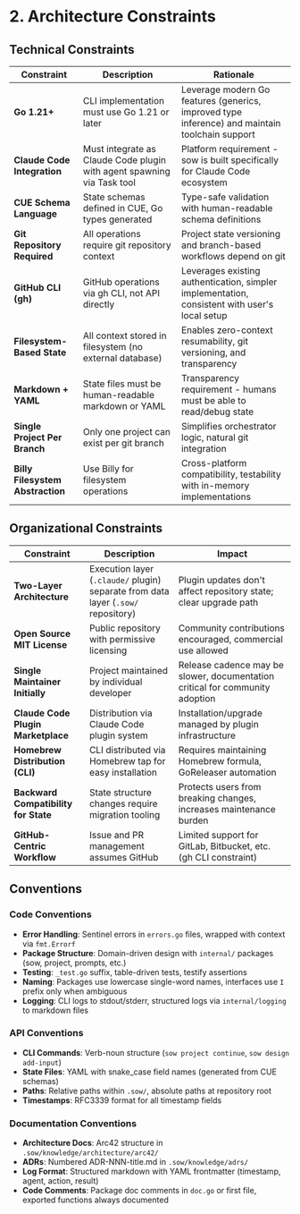 # 2. Architecture Constraints

## Technical Constraints

| Constraint                       | Description                                                            | Rationale                                                                                      |
| -------------------------------- | ---------------------------------------------------------------------- | ---------------------------------------------------------------------------------------------- |
| **Go 1.21+**                     | CLI implementation must use Go 1.21 or later                           | Leverage modern Go features (generics, improved type inference) and maintain toolchain support |
| **Claude Code Integration**      | Must integrate as Claude Code plugin with agent spawning via Task tool | Platform requirement - sow is built specifically for Claude Code ecosystem                     |
| **CUE Schema Language**          | State schemas defined in CUE, Go types generated                       | Type-safe validation with human-readable schema definitions                                    |
| **Git Repository Required**      | All operations require git repository context                          | Project state versioning and branch-based workflows depend on git                              |
| **GitHub CLI (gh)**              | GitHub operations via gh CLI, not API directly                         | Leverages existing authentication, simpler implementation, consistent with user's local setup  |
| **Filesystem-Based State**       | All context stored in filesystem (no external database)                | Enables zero-context resumability, git versioning, and transparency                            |
| **Markdown + YAML**              | State files must be human-readable markdown or YAML                    | Transparency requirement - humans must be able to read/debug state                             |
| **Single Project Per Branch**    | Only one project can exist per git branch                              | Simplifies orchestrator logic, natural git integration                                         |
| **Billy Filesystem Abstraction** | Use Billy for filesystem operations                                    | Cross-platform compatibility, testability with in-memory implementations                       |

## Organizational Constraints

| Constraint                           | Description                                                                       | Impact                                                                       |
| ------------------------------------ | --------------------------------------------------------------------------------- | ---------------------------------------------------------------------------- |
| **Two-Layer Architecture**           | Execution layer (`.claude/` plugin) separate from data layer (`.sow/` repository) | Plugin updates don't affect repository state; clear upgrade path             |
| **Open Source MIT License**          | Public repository with permissive licensing                                       | Community contributions encouraged, commercial use allowed                   |
| **Single Maintainer Initially**      | Project maintained by individual developer                                        | Release cadence may be slower, documentation critical for community adoption |
| **Claude Code Plugin Marketplace**   | Distribution via Claude Code plugin system                                        | Installation/upgrade managed by plugin infrastructure                        |
| **Homebrew Distribution (CLI)**      | CLI distributed via Homebrew tap for easy installation                            | Requires maintaining Homebrew formula, GoReleaser automation                 |
| **Backward Compatibility for State** | State structure changes require migration tooling                                 | Protects users from breaking changes, increases maintenance burden           |
| **GitHub-Centric Workflow**          | Issue and PR management assumes GitHub                                            | Limited support for GitLab, Bitbucket, etc. (gh CLI constraint)              |

## Conventions

### Code Conventions
- **Error Handling**: Sentinel errors in `errors.go` files, wrapped with context via `fmt.Errorf`
- **Package Structure**: Domain-driven design with `internal/` packages (sow, project, prompts, etc.)
- **Testing**: `_test.go` suffix, table-driven tests, testify assertions
- **Naming**: Packages use lowercase single-word names, interfaces use `I` prefix only when ambiguous
- **Logging**: CLI logs to stdout/stderr, structured logs via `internal/logging` to markdown files

### API Conventions
- **CLI Commands**: Verb-noun structure (`sow project continue`, `sow design add-input`)
- **State Files**: YAML with snake_case field names (generated from CUE schemas)
- **Paths**: Relative paths within `.sow/`, absolute paths at repository root
- **Timestamps**: RFC3339 format for all timestamp fields

### Documentation Conventions
- **Architecture Docs**: Arc42 structure in `.sow/knowledge/architecture/arc42/`
- **ADRs**: Numbered ADR-NNN-title.md in `.sow/knowledge/adrs/`
- **Log Format**: Structured markdown with YAML frontmatter (timestamp, agent, action, result)
- **Code Comments**: Package doc comments in `doc.go` or first file, exported functions always documented
